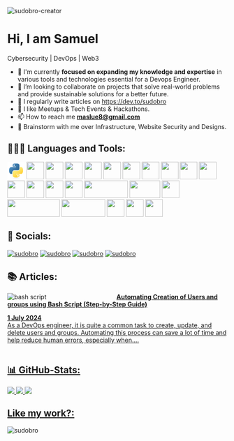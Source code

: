 <p align="left"> <img src="https://komarev.com/ghpvc/?username=sudobro-creator&label=Profile%20views&color=0e75b6&style=flat" alt="sudobro-creator" /> </p>
<h1>Hi, I am Samuel</h1>

Cybersecurity | DevOps | Web3 

- 🌱 I'm currently **focused on expanding my knowledge and expertise** in various tools and technologies essential for a Devops Engineer.
- 👯 I’m looking to collaborate on projects that solve real-world problems and provide sustainable solutions for a better future.
- 📝 I regularly write articles on https://dev.to/sudobro
- 🍕 I like Meetups & Tech Events & Hackathons.
- 📫 How to reach me **maslue8@gmail.com**
- 💬 Brainstorm with me over Infrastructure, Website Security and Designs.


## 👷🏾‍♀️ Languages and Tools:
<a href="https://www.python.org" target="_blank" rel="noreferrer"> <img src="https://raw.githubusercontent.com/devicons/devicon/master/icons/python/python-original.svg" alt="python" width="40" height="40"/></a> 
<a href="https://www.google.com/url?sa=t&source=web&rct=j&opi=89978449&url=https://aws.amazon.com/" target="_blank" rel="noreferrer"> <img src="https://www.svgrepo.com/download/353443/aws.svg" width="40" height="40"/></a>
<a href="https://azure.microsoft.com/en-us/" target="_blank" rel="noreferrer"> <img src="https://upload.vectorlogo.zone/logos/microsoft_azure/images/e584dc34-9cda-4cd3-b318-b6fe4909e4f8.svg" width="40" height="40"/></a>
<a href="https://www.kali.org/" target="_blank" rel="noreferrer"> <img src="https://upload.wikimedia.org/wikipedia/commons/thumb/2/2b/Kali-dragon-icon.svg/512px-Kali-dragon-icon.svg.png?20211125065834" width ="40" height="40"/></a>
<a href="https://ubuntu.com/" target="_blank" rel="noreferrer"> <img src="https://www.vectorlogo.zone/logos/ubuntu/ubuntu-tile.svg" width ="40" height="40"/></a>
<a href="https://kubernetes.io/" target="_blank" rel="noreferrer"> <img src="https://www.svgrepo.com/download/448233/kubernetes.svg" width="40" height="40"/></a> 
<a href="https://git-scm.com/" target="_blank" rel="noreferrer"> <img src="https://www.vectorlogo.zone/logos/git-scm/git-scm-icon.svg" width="40" height="40"></a>
<a href="https://prometheus.io/" target="_blank" rel="noreferrer"> <img src="https://www.vectorlogo.zone/logos/prometheusio/prometheusio-icon.svg" width="40" height="40"></a>
<a href="https://grafana.com/" target="_blank" rel="noreferrer"> <img src="https://www.vectorlogo.zone/logos/grafana/grafana-icon.svg" width="40" height="40"></a>
<a href="https://www.jenkins.io/" target="_blank" rel="noreferrer"> <img src="https://www.vectorlogo.zone/logos/jenkins/jenkins-icon.svg" width="40" height="40"></a>
<a href="https://www.terraform.io/" target="_blank" rel="noreferrer"> <img src="https://www.vectorlogo.zone/logos/terraformio/terraformio-icon.svg" width="40" height="40"/></a>
<a href="https://docs.ansible.com/" target="_blank" rel="noreferrer"> <img src="https://www.vectorlogo.zone/logos/ansible/ansible-icon.svg" width="40" height="40"/></a>
<a href="https://www.gnu.org/software/bash/" target="_blank" rel="noreferrer"> <img src="https://www.vectorlogo.zone/logos/gnu_bash/gnu_bash-icon.svg" width="40" height="40"/></a>
<a href="https://www.postman.com/" target="_blank" rel="noreferrer"> <img src="https://www.svgrepo.com/download/354202/postman-icon.svg" width="40" height="40"></a>
<a href="https://portswigger.net/burp" target="_blank" rel="noreferrer"> <img src="https://www.svgrepo.com/download/454430/burpsuite-security-software.svg" width="40" height="40"></a>
<a href="https://www.wireshark.org/" target="_blank" rel="noreferrer"> <img src="https://www.wireshark.org/assets/img/wireshark-logo-light.png" width="100" height="40"></a>
<a href="https://nmap.org/" target="_blank" rel="noreferrer"> <img src="https://nmap.org/images/sitelogo-2x.png" width="70" height="40"></a>
<a href="https://www.metasploit.com/" target="_blank" rel="noreferrer"> <img src="https://upload.wikimedia.org/wikipedia/commons/0/08/Logo_metasploit.png" width="40" height="40"></a>
<a href="https://www.tenable.com/products/nessus" target="_blank" rel="noreferrer"> <img src="https://upload.wikimedia.org/wikipedia/commons/thumb/c/c1/Nessus-Professional-FullColor-RGB.svg/1024px-Nessus-Professional-FullColor-RGB.svg.png?20190514221529" width="120" height="40"></a>
<a href="https://www.splunk.com/" target="_blank" rel="noreferrer"> <img src="https://www.splunk.com/content/dam/splunk2/en_us/images/icon-library/footer/logo-splunk-corp-rgb-k-web.svg" width="100" height="40"></a>
<a href="https://www.figma.com/" target="_blank" rel="noreferrer"> <img src="https://www.svgrepo.com/download/452202/figma.svg" width="40" height="40"></a>
<a href="https://www.w3schools.com/html/" target="_blank" rel="noreferrer"> <img src="https://www.svgrepo.com/download/452228/html-5.svg" width="40" height="40"></a>
<a href="https://www.w3schools.com/css/" target="_blank" rel="noreferrer"> <img src="https://www.svgrepo.com/download/353623/css-3.svg" width="40" height="40"></a>



## 📱 Socials:
<a href="https://www.linkedin.com/in/sudobro-creator/" target="blank"><img align="center" src="https://www.vectorlogo.zone/logos/linkedin/linkedin-icon.svg" alt="sudobro" height="40" width="40" /></a>
<a href="https://dev.to/sudobro" target="blank"><img align="center" src="https://raw.githubusercontent.com/rahuldkjain/github-profile-readme-generator/master/src/images/icons/Social/devto.svg" alt="sudobro" height="40" width="40" /></a>
<a href="https://twitter.com/sudobro" target="blank"><img align="center" src="https://www.vectorlogo.zone/logos/x/x-icon.svg" alt="sudobro" height="40" width="40" /></a>
<a href="https://instagram.com/sudobrocreator" target="blank"><img align="center" src="https://raw.githubusercontent.com/rahuldkjain/github-profile-readme-generator/master/src/images/icons/Social/instagram.svg" alt="sudobro" height="40" width="40" /></a>



## 📚 Articles:
<p align="left">
<a href="https://dev.to/sudobro/automating-creation-of-users-and-groups-using-bash-script-step-by-step-guide-3dm0" title="Automating Creation of Users and groups using Bash Script (Step-by-Step Guide)"><img src="https://media2.dev.to/dynamic/image/width=1000,height=420,fit=cover,gravity=auto,format=auto/https%3A%2F%2Fdev-to-uploads.s3.amazonaws.com%2Fuploads%2Farticles%2Fuuap2gkezuhoego4ch5k.jpg" alt="bash script" width="250px" align="left"/></a>
<a href="https://dev.to/sudobro/automating-creation-of-users-and-groups-using-bash-script-step-by-step-guide-3dm0" title="Automating Creation of Users and groups using Bash Script (Step-by-Step Guide)"><strong>Automating Creation of Users and groups using Bash Script (Step-by-Step Guide)</strong>
<div><strong>1 July 2024</strong></div>
As a DevOps engineer, it is quite a common task to create, update, and delete users and groups. Automating this process can save a lot of time and help reduce human errors, especially when....
<br/> 
<br/>


## 📊 GitHub-Stats:
<img height="180em" src="https://github-readme-streak-stats.herokuapp.com/?user=sudobro-creator&hide_border=true" /> <img height="180em" src="https://github-readme-stats.vercel.app/api/top-langs/?username=sudobro-creator&exclude_repo=KNN-Image-Classification&show_icons=true&hide_border=true&layout=compact&langs_count=8"/>
<img height="180em" src="https://github-readme-stats.vercel.app/api?username=sudobro-creator&show_icons=true&hide_border=true&&count_private=true&include_all_commits=true" />


## Like my work?:
<a href="https://buymeacoffee.com/sudobro"> <img align="left" src="https://cdn.buymeacoffee.com/buttons/v2/default-yellow.png" height="50" width="210" alt="sudobro" /></a>

